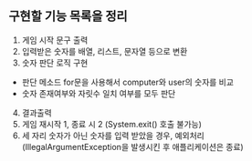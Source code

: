 ## 구현할 기능 목록을 정리
1. 게임 시작 문구 출력 
2. 입력받은 숫자를 배열, 리스트, 문자열 등으로 변환
3. 숫자 판단 로직 구현
- 판단 메소드
 for문을 사용해서 computer와 user의 숫자를 비교
- 숫자 존재여부와 자릿수 일치 여부를 모두 판단
4. 결과출력
5. 게임 재시작 1, 종료 시 2 (System.exit() 호출 불가능)
6. 세 자리 숫자가 아닌 숫자를 입력 받았을 경우, 예외처리
(IllegalArgumentException을 발생시킨 후 애플리케이션은 종료)

